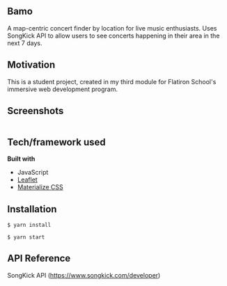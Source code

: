 ## Bamo
A map-centric concert finder by location for live music enthusiasts. Uses SongKick API to allow users to see concerts happening in their area in the next 7 days.

## Motivation
This is a student project, created in my third module for Flatiron School's immersive web development program.
 
## Screenshots
![]()

## Tech/framework used

<b>Built with</b>
- JavaScript
- [Leaflet](https://leafletjs.com/)
- [Materialize CSS](https://materializecss.com/)

## Installation
```$ yarn install```

```$ yarn start```

## API Reference

SongKick API (https://www.songkick.com/developer)

